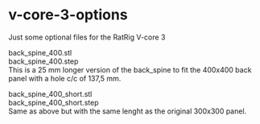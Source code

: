 # v-core-3-options
Just some optional files for the RatRig V-core 3

back_spine_400.stl<br>
back_spine_400.step<br>
This is a 25 mm longer version of the back_spine to fit the 400x400 back panel with a hole c/c of 137,5 mm.

back_spine_400_short.stl<br>
back_spine_400_short.step<br>
Same as above but with the same lenght as the original 300x300 panel.
